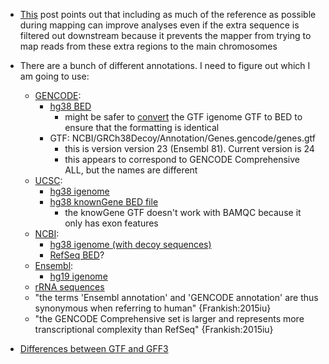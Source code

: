 - [This](https://sequencing.qcfail.com/articles/genomic-sequence-not-in-the-genome-assembly-creates-mapping-artefacts/) post points out that including as much of the reference as possible during mapping can improve analyses even if the extra sequence is filtered out downstream because it prevents the mapper from trying to map reads from these extra regions to the main chromosomes

- There are a bunch of different annotations. I need to figure out which I am going to use:
    - [GENCODE](http://www.gencodegenes.org/):
        - [hg38 BED](https://sourceforge.net/projects/rseqc/files/BED/Human_Homo_sapiens/hg38_GENCODE_v23.bed.gz/download)
            - might be safer to [convert](http://bedops.readthedocs.org/en/latest/content/reference/file-management/conversion/gtf2bed.html) the GTF igenome GTF to BED to ensure that the formatting is identical
        - GTF: NCBI/GRCh38Decoy/Annotation/Genes.gencode/genes.gtf
            - this is version version 23 (Ensembl 81). Current version is 24
            - this appears to correspond to GENCODE Comprehensive ALL, but the names are different
    - [UCSC](https://genome.ucsc.edu/):
        - [hg38 igenome](ftp://ftp.illumina.com/Homo_sapiens/UCSC/hg38)
        - [hg38 knownGene BED file](https://sourceforge.net/projects/rseqc/files/BED/Human_Homo_sapiens/hg38_UCSC_knownGene.bed.gz/download)
            - the knowGene GTF doesn't work with BAMQC because it only has exon features
    - [NCBI](http://www.ncbi.nlm.nih.gov/refseq/):
        - [hg38 igenome (with decoy sequences)](ftp://ftp.illumina.com/Homo_sapiens/NCBI/GRCh38Decoy)
        - [RefSeq BED](https://sourceforge.net/projects/rseqc/files/BED/Human_Homo_sapiens/hg38_RefSeq.bed.gz/download)?
    - [Ensembl](http://www.ensembl.org/index.html):
        - [hg19 igenome](ftp://ftp.illumina.com/Homo_sapiens/Ensembl/GRCh37)
    - [rRNA sequences](https://sourceforge.net/projects/rseqc/files/BED/Human_Homo_sapiens/GRCh38_rRNA.bed.gz/download)
    - "the terms 'Ensembl annotation' and 'GENCODE annotation' are thus synonymous when referring to human" {Frankish:2015iu}
    - "the GENCODE Comprehensive set is larger and represents more transcriptional complexity than RefSeq" {Frankish:2015iu}
    
- [Differences between GTF and GFF3](http://blog.nextgenetics.net/?e=27)
